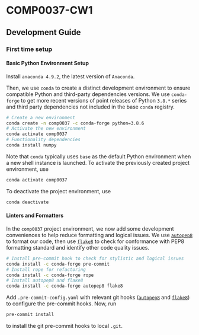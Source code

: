 # COMP0037-CW1

## Development Guide

### First time setup

#### Basic Python Environment Setup

Install `anaconda 4.9.2`, the latest version of `Anaconda`.

Then, we use `conda` to create a distinct development environment to ensure compatible Python and
third-party dependencies versions. We use `conda-forge` to get more recent versions of point
releases of Python `3.8.*` series and third party dependencies not included in the base `conda`
registry.

```bash
# Create a new environment
conda create -n comp0037 -c conda-forge python=3.8.6 
# Activate the new environment
conda activate comp0037
# Functionality dependencies
conda install numpy
```

Note that `conda` typically uses `base` as the default Python environment when a new shell instance
is launched. To activate the previously created project environment, use

```bash
conda activate comp0037
```

To deactivate the project environment, use

```bash
conda deactivate
```

#### Linters and Formatters

In the `comp0037` project environment, we now add some development conveniences to help reduce
formatting and logical issues. We use [`autopep8`]  to format our code, then use [`flake8`] to check
for conformance with PEP8 formatting standard and identify other code quality issues.

```bash
# Install pre-commit hook to check for stylistic and logical issues
conda install -c conda-forge pre-commit
# Install rope for refactoring
conda install -c conda-forge rope
# Install autopep8 and flake8
conda install -c conda-forge autopep8 flake8
```

Add `.pre-commit-config.yaml` with relevant git hooks ([`autopep8`] and [`flake8`]) to configure the
pre-commit hooks. Now, run

```bash
pre-commit install
```

to install the git pre-commit hooks to local `.git`.

[`flake8`]: https://github.com/PyCQA/flake8
[`autopep8`]: https://github.com/hhatto/autopep8